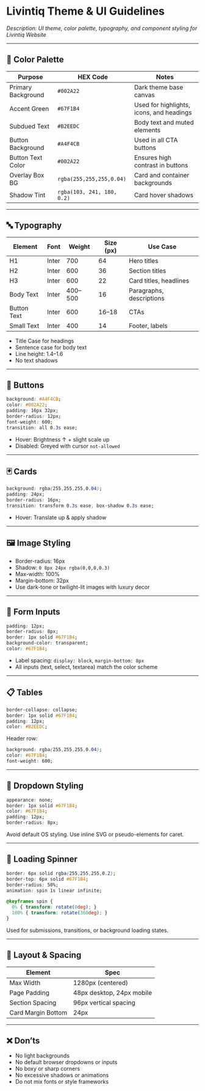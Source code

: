 # Livintiq Theme & UI Guidelines

_Description: UI theme, color palette, typography, and component styling for Livintiq Website_

---

## 🎨 Color Palette

| Purpose             | HEX Code   | Notes                                      |
|---------------------|------------|--------------------------------------------|
| Primary Background  | `#002A22`  | Dark theme base canvas                     |
| Accent Green        | `#67F1B4`  | Used for highlights, icons, and headings   |
| Subdued Text        | `#B2EEDC`  | Body text and muted elements               |
| Button Background   | `#A4F4CB`  | Used in all CTA buttons                    |
| Button Text Color   | `#002A22`  | Ensures high contrast in buttons           |
| Overlay Box BG      | `rgba(255,255,255,0.04)` | Card and container backgrounds     |
| Shadow Tint         | `rgba(103, 241, 180, 0.2)` | Card hover shadows               |

---

## 🔤 Typography

| Element       | Font  | Weight | Size (px) | Use Case                         |
|---------------|-------|--------|-----------|----------------------------------|
| H1            | Inter | 700    | 64        | Hero titles                      |
| H2            | Inter | 600    | 36        | Section titles                   |
| H3            | Inter | 600    | 22        | Card titles, headlines           |
| Body Text     | Inter | 400–500| 16        | Paragraphs, descriptions         |
| Button Text   | Inter | 600    | 16–18     | CTAs                             |
| Small Text    | Inter | 400    | 14        | Footer, labels                   |

- Title Case for headings
- Sentence case for body text
- Line height: 1.4–1.6
- No text shadows

---

## 🔘 Buttons

```css
background: #A4F4CB;
color: #002A22;
padding: 16px 32px;
border-radius: 12px;
font-weight: 600;
transition: all 0.3s ease;
```

- Hover: Brightness ↑ + slight scale up
- Disabled: Greyed with cursor `not-allowed`

---

## 🃏 Cards

```css
background: rgba(255,255,255,0.04);
padding: 24px;
border-radius: 16px;
transition: transform 0.3s ease, box-shadow 0.3s ease;
```

- Hover: Translate up & apply shadow

---

## 🖼 Image Styling

- Border-radius: 16px
- Shadow: `0 8px 24px rgba(0,0,0,0.3)`
- Max-width: 100%
- Margin-bottom: 32px
- Use dark-tone or twilight-lit images with luxury decor

---

## 📩 Form Inputs

```css
padding: 12px;
border-radius: 8px;
border: 1px solid #67F1B4;
background-color: transparent;
color: #67F1B4;
```

- Label spacing: `display: block`, `margin-bottom: 8px`
- All inputs (text, select, textarea) match the color scheme

---

## 📋 Tables

```css
border-collapse: collapse;
border: 1px solid #67F1B4;
padding: 12px;
color: #B2EEDC;
```

Header row:
```css
background: rgba(255,255,255,0.04);
color: #67F1B4;
font-weight: 600;
```

---

## 📱 Dropdown Styling

```css
appearance: none;
border: 1px solid #67F1B4;
color: #67F1B4;
padding: 12px;
border-radius: 8px;
```

Avoid default OS styling. Use inline SVG or pseudo-elements for caret.

---

## 🔄 Loading Spinner

```css
border: 6px solid rgba(255,255,255,0.2);
border-top: 6px solid #67F1B4;
border-radius: 50%;
animation: spin 1s linear infinite;

@keyframes spin {
  0% { transform: rotate(0deg); }
  100% { transform: rotate(360deg); }
}
```

Used for submissions, transitions, or background loading states.

---

## 📐 Layout & Spacing

| Element            | Spec                   |
|--------------------|------------------------|
| Max Width          | 1280px (centered)      |
| Page Padding       | 48px desktop, 24px mobile |
| Section Spacing    | 96px vertical spacing  |
| Card Margin Bottom | 24px                   |

---

## ❌ Don’ts

- No light backgrounds
- No default browser dropdowns or inputs
- No boxy or sharp corners
- No excessive shadows or animations
- Do not mix fonts or style frameworks

